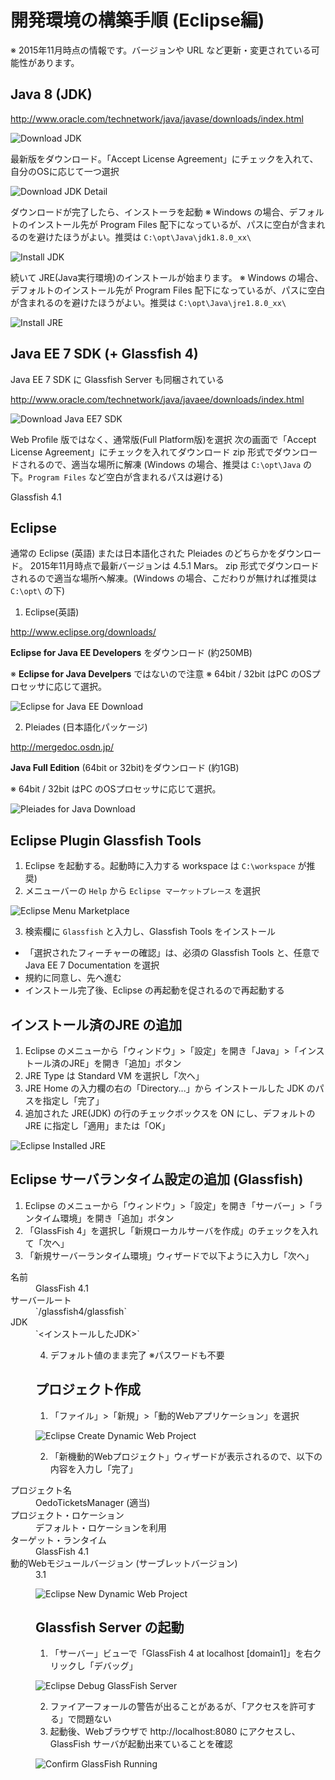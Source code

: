 開発環境の構築手順 (Eclipse編)
==============================

※ 2015年11月時点の情報です。バージョンや URL など更新・変更されている可能性があります。

## Java 8 (JDK)

http://www.oracle.com/technetwork/java/javase/downloads/index.html

![Download JDK](./images/Download_JDK.png)

最新版をダウンロード。「Accept License Agreement」にチェックを入れて、自分のOSに応じて一つ選択

![Download JDK Detail](./images/Download_JDK_Detail.png)

ダウンロードが完了したら、インストーラを起動
※ Windows の場合、デフォルトのインストール先が Program Files 配下になっているが、パスに空白が含まれるのを避けたほうがよい。推奨は `C:\opt\Java\jdk1.8.0_xx\`

![Install JDK](./images/Install_JDK.png)

続いて JRE(Java実行環境)のインストールが始まります。
※ Windows の場合、デフォルトのインストール先が Program Files 配下になっているが、パスに空白が含まれるのを避けたほうがよい。推奨は `C:\opt\Java\jre1.8.0_xx\`

![Install JRE](./images/Install_JRE.png)

## Java EE 7 SDK (+ Glassfish 4)

Java EE 7 SDK に Glassfish Server も同梱されている

http://www.oracle.com/technetwork/java/javaee/downloads/index.html

![Download Java EE7 SDK](./images/Download_Java_EE7_SDK.png)

Web Profile 版ではなく、通常版(Full Platform版)を選択
次の画面で「Accept License Agreement」にチェックを入れてダウンロード
zip 形式でダウンロードされるので、適当な場所に解凍 (Windows の場合、推奨は `C:\opt\Java` の下。`Program Files` など空白が含まれるパスは避ける)

Glassfish 4.1

## Eclipse

通常の Eclipse (英語) または日本語化された Pleiades のどちらかをダウンロード。
2015年11月時点で最新バージョンは 4.5.1 Mars。
zip 形式でダウンロードされるので適当な場所へ解凍。(Windows の場合、こだわりが無ければ推奨は `C:\opt\` の下)

1. Eclipse(英語)

  http://www.eclipse.org/downloads/

  **Eclipse for Java EE Developers** をダウンロード (約250MB)

  ※ **Eclipse for Java Develpers** ではないので注意
  ※ 64bit / 32bit はPC のOSプロセッサに応じて選択。

  <!-- ![Download Eclipse for Java EE](./images/Eclipse_for_JavaEE_Download.png =100x20) -->
  ![Eclipse for Java EE Download](./images/Eclipse_for_JavaEE_Download.png)

2. Pleiades (日本語化パッケージ)

  http://mergedoc.osdn.jp/

  **Java Full Edition** (64bit or 32bit)をダウンロード (約1GB)

  ※ 64bit / 32bit はPC のOSプロセッサに応じて選択。

  ![Pleiades for Java Download](./images/Pleiades_for_Java_Download.png)

## Eclipse Plugin Glassfish Tools

1. Eclipse を起動する。起動時に入力する workspace は `C:\workspace` が推奨)
2. メニューバーの `Help` から `Eclipse マーケットプレース` を選択

  ![Eclipse Menu Marketplace](./images/Eclipse_Menu_Marketplace.png)

3. 検索欄に `Glassfish` と入力し、Glassfish Tools をインストール

  * 「選択されたフィーチャーの確認」は、必須の Glassfish Tools と、任意で Java EE 7 Documentation を選択
  * 規約に同意し、先へ進む
  * インストール完了後、Eclipse の再起動を促されるので再起動する

## インストール済のJRE の追加

1. Eclipse のメニューから「ウィンドウ」>「設定」を開き「Java」>「インストール済のJRE」を開き「追加」ボタン
2. JRE Type は Standard VM を選択し「次へ」
3. JRE Home の入力欄の右の「Directory...」から インストールした JDK のパスを指定し「完了」
4. 追加された JRE(JDK) の行のチェックボックスを ON にし、デフォルトの JRE に指定し「適用」または「OK」

![Eclipse Installed JRE](./images/Eclipse_Installed_JRE.png)

## Eclipse サーバランタイム設定の追加 (Glassfish)

1.  Eclipse のメニューから「ウィンドウ」>「設定」を開き「サーバー」>「ランタイム環境」を開き「追加」ボタン
2. 「GlassFish 4」を選択し「新規ローカルサーバを作成」のチェックを入れて「次へ」
3. 「新規サーバーランタイム環境」ウィザードで以下ように入力し「次へ」

  <dt>名前<dd>GlassFish 4.1
  <dt>サーバールート<dd>`<Java EE SDK のインストールフォルダ>/glassfish4/glassfish`
  <dt>JDK<dd>`<インストールしたJDK>`

4. デフォルト値のまま完了 ※パスワードも不要

## プロジェクト作成

1. 「ファイル」>「新規」>「動的Webアプリケーション」を選択

  ![Eclipse Create Dynamic Web Project](./images/Eclipse_Create_Dynamic_Web_Project.png)

2. 「新機動的Webプロジェクト」ウィザードが表示されるので、以下の内容を入力し「完了」

  <dt>プロジェクト名<dd>OedoTicketsManager (適当)
  <dt>プロジェクト・ロケーション<dd>デフォルト・ロケーションを利用
  <dt>ターゲット・ランタイム<dd>GlassFish 4.1
  <dt>動的Webモジュールバージョン (サーブレットバージョン)<dd>3.1

  ![Eclipse New Dynamic Web Project](./images/Eclipse_New_Dynamic_Web_Project.png)

## Glassfish Server の起動

1. 「サーバー」ビューで「GlassFish 4 at localhost [domain1]」を右クリックし「デバッグ」

  ![Eclipse Debug GlassFish Server](./images/Eclipse_Debug_GlassFish_Server.png)

2. ファイアーフォールの警告が出ることがあるが、「アクセスを許可する」で問題ない
3. 起動後、Webブラウザで http://localhost:8080 にアクセスし、GlassFish サーバが起動出来ていることを確認

  ![Confirm GlassFish Running](./images/Confirm_GlassFish_Running.png)
